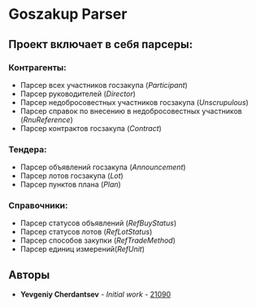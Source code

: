 # Goszakup Parser

## Проект включает в себя парсеры:
### Контрагенты:
* Парсер всех участников госзакупа (*Participant*)
* Парсер руководителей (*Director*)
* Парсер недобросовестных участников госзакупа (*Unscrupulous*)
* Парсер справок по внесению в недобросовестных участников (*RnuReference*)
* Парсер контрактов госзакупа (*Contract*)
### Тендера:
* Парсер объявлений госзакупа (*Announcement*)
* Парсер лотов госзакупа (*Lot*)
* Парсер пунктов плана (*Plan*)
### Справочники:
* Парсер статусов объявлений (*RefBuyStatus*)
* Парсер статусов лотов (*RefLotStatus*)
* Парсер способов закупки (*RefTradeMethod*)
* Парсер единиц измерений(*RefUnit*)


## Авторы

* **Yevgeniy Cherdantsev** - *Initial work* - [21090](https://github.com/ZhekaCher)
